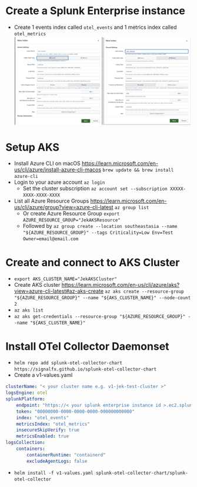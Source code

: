 # Create a Splunk Enterprise instance
- Create 1 events index called `otel_events` and 1 metrics index called `otel_metrics`
![](index.png)

# Setup AKS
- Install Azure CLI on macOS  https://learn.microsoft.com/en-us/cli/azure/install-azure-cli-macos `brew update && brew install azure-cli`
- Login to your azure account `az login`
    - Set the cluster subscription `az account set --subscription XXXXX-XXXX-XXXX-XXXX`
- List all Azure Resource Groups https://learn.microsoft.com/en-us/cli/azure/group?view=azure-cli-latest `az group list`
    - Or create Azure Resource Group `export AZURE_RESOURCE_GROUP="JekAKSResource"`
    - Followed by `az group create --location southeastasia --name "${AZURE_RESOURCE_GROUP}" --tags Criticality=Low Env=Test Owner=email@email.com`

# Create and connect to AKS Cluster
- `export AKS_CLUSTER_NAME="JekAKSCluster"`
- Create AKS cluster https://learn.microsoft.com/en-us/cli/azure/aks?view=azure-cli-latest#az-aks-create `az aks create --resource-group "${AZURE_RESOURCE_GROUP}" --name "${AKS_CLUSTER_NAME}" --node-count 2`
- `az aks list`
- `az aks get-credentials --resource-group "${AZURE_RESOURCE_GROUP}" --name "${AKS_CLUSTER_NAME}"` 

# Install OTel Collector Daemonset
- `helm repo add splunk-otel-collector-chart https://signalfx.github.io/splunk-otel-collector-chart`
- Create a v1-values.yaml
```yml
clusterName: "< your cluster name e.g. v1-jek-test-cluster >"
logsEngine: otel
splunkPlatform:
    endpoint: "https://< your splunk enterprise instance id >.ec2.splunkit.io:8088/services/collector"
    token: "00000000-0000-0000-0000-000000000000"
    index: "otel_events"
    metricsIndex: "otel_metrics"
    insecureSkipVerify: true
    metricsEnabled: true
logsCollection:
    containers: 
        containerRuntime: "containerd"
        excludeAgentLogs: false
```
- `helm install -f v1-values.yaml splunk-otel-collector-chart/splunk-otel-collector`
